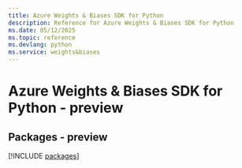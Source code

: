 ```yaml
---
title: Azure Weights & Biases SDK for Python
description: Reference for Azure Weights & Biases SDK for Python
ms.date: 05/12/2025
ms.topic: reference
ms.devlang: python
ms.service: weights&biases
---
```

# Azure Weights & Biases SDK for Python - preview
## Packages - preview
[!INCLUDE [packages](weights-&-biases-index.md)]